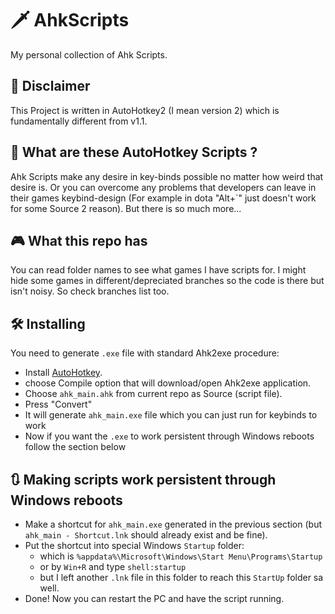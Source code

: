 # 🗡️ AhkScripts

My personal collection of Ahk Scripts.  

## 👻 Disclaimer

This Project is written in AutoHotkey2 (I mean version 2) which is fundamentally different from v1.1. 

## 💌 What are these AutoHotkey Scripts ?

Ahk Scripts make any desire in key-binds possible no matter how weird that desire is. Or you can overcome any problems that developers can leave in their games keybind-design (For example in dota "Alt+`" just doesn't work for some Source 2 reason). But there is so much more... 

## 🎮 What this repo has

You can read folder names to see what games I have scripts for. I might hide some games in different/depreciated branches so the code is there but isn't noisy. So check branches list too. 

## 🛠️ Installing

You need to generate `.exe` file with standard Ahk2exe procedure:
- Install [AutoHotkey](https://www.autohotkey.com/).
- choose Compile option that will download/open Ahk2exe application.
- Choose `ahk_main.ahk` from current repo as Source (script file).
- Press "Convert"
- It will generate `ahk_main.exe` file which you can just run for keybinds to work
- Now if you want the `.exe` to work persistent through Windows reboots follow the section below

## 🔃 Making scripts work persistent through Windows reboots

* Make a shortcut for `ahk_main.exe` generated in the previous section (but `ahk_main - Shortcut.lnk` should already exist and be fine).
* Put the shortcut into special Windows `Startup` folder:
  * which is `%appdata%\Microsoft\Windows\Start Menu\Programs\Startup`
  * or by `Win+R` and type `shell:startup`
  * but I left another `.lnk` file in this folder to reach this `StartUp` folder sa well.
* Done! Now you can restart the PC and have the script running.